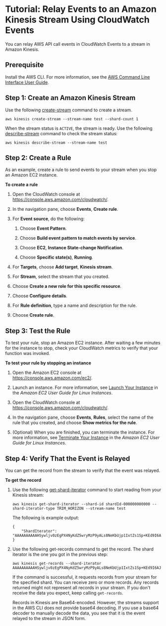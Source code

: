 # Tutorial: Relay Events to an Amazon Kinesis Stream Using CloudWatch Events<a name="RelayEventsKinesisStream"></a>

You can relay AWS API call events in CloudWatch Events to a stream in Amazon Kinesis\.

## Prerequisite<a name="stream-prerequisite"></a>

Install the AWS CLI\. For more information, see the [AWS Command Line Interface User Guide](http://docs.aws.amazon.com/cli/latest/userguide/)\.

## Step 1: Create an Amazon Kinesis Stream<a name="stream-create-stream"></a>

Use the following [create\-stream](http://docs.aws.amazon.com/cli/latest/reference/kinesis/create-stream.html) command to create a stream\.

```
aws kinesis create-stream --stream-name test --shard-count 1
```

When the stream status is `ACTIVE`, the stream is ready\. Use the following [describe\-stream](http://docs.aws.amazon.com/cli/latest/reference/kinesis/describe-stream.html) command to check the stream status:

```
aws kinesis describe-stream --stream-name test
```

## Step 2: Create a Rule<a name="stream-create-rule"></a>

As an example, create a rule to send events to your stream when you stop an Amazon EC2 instance\.

**To create a rule**

1. Open the CloudWatch console at [https://console\.aws\.amazon\.com/cloudwatch/](https://console.aws.amazon.com/cloudwatch/)\.

1. In the navigation pane, choose **Events**, **Create rule**\.

1. For **Event source**, do the following:

   1. Choose **Event Pattern**\.

   1. Choose **Build event pattern to match events by service**\.

   1. Choose **EC2**, **Instance State\-change Notification**\.

   1. Choose **Specific state\(s\)**, **Running**\.

1. For **Targets**, choose **Add target**, **Kinesis stream**\.

1. For **Stream**, select the stream that you created\.

1. Choose **Create a new role for this specific resource**\.

1. Choose **Configure details**\.

1. For **Rule definition**, type a name and description for the rule\.

1. Choose **Create rule**\.

## Step 3: Test the Rule<a name="stream-test-rule"></a>

To test your rule, stop an Amazon EC2 instance\. After waiting a few minutes for the instance to stop, check your CloudWatch metrics to verify that your function was invoked\.

**To test your rule by stopping an instance**

1. Open the Amazon EC2 console at [https://console\.aws\.amazon\.com/ec2/](https://console.aws.amazon.com/ec2/)\.

1. Launch an instance\. For more information, see [Launch Your Instance](http://docs.aws.amazon.com/AWSEC2/latest/UserGuide/LaunchingAndUsingInstances.html) in the *Amazon EC2 User Guide for Linux Instances*\.

1. Open the CloudWatch console at [https://console\.aws\.amazon\.com/cloudwatch/](https://console.aws.amazon.com/cloudwatch/)\.

1. In the navigation pane, choose **Events**, **Rules**, select the name of the rule that you created, and choose **Show metrics for the rule**\.

1. \(Optional\) When you are finished, you can terminate the instance\. For more information, see [Terminate Your Instance](http://docs.aws.amazon.com/AWSEC2/latest/UserGuide/terminating-instances.html) in the *Amazon EC2 User Guide for Linux Instances*\.

## Step 4: Verify That the Event is Relayed<a name="stream-verify-event"></a>

You can get the record from the stream to verify that the event was relayed\.

**To get the record**

1. Use the following [get\-shard\-iterator](http://docs.aws.amazon.com/cli/latest/reference/kinesis/get-shard-iterator.html) command to start reading from your Kinesis stream:

   ```
   aws kinesis get-shard-iterator --shard-id shardId-000000000000 --shard-iterator-type TRIM_HORIZON --stream-name test
   ```

   The following is example output:

   ```
   {
       "ShardIterator": "AAAAAAAAAAHSywljv0zEgPX4NyKdZ5wryMzP9yALs8NeKbUjp1IxtZs1Sp+KEd9I6AJ9ZG4lNR1EMi+9Md/nHvtLyxpfhEzYvkTZ4D9DQVz/mBYWRO6OTZRKnW9gd+efGN2aHFdkH1rJl4BL9Wyrk+ghYG22D2T1Da2EyNSH1+LAbK33gQweTJADBdyMwlo5r6PqcP2dzhg="
   }
   ```

1. Use the following get\-records command to get the record\. The shard iterator is the one you got in the previous step:

   ```
   aws kinesis get-records --shard-iterator AAAAAAAAAAHSywljv0zEgPX4NyKdZ5wryMzP9yALs8NeKbUjp1IxtZs1Sp+KEd9I6AJ9ZG4lNR1EMi+9Md/nHvtLyxpfhEzYvkTZ4D9DQVz/mBYWRO6OTZRKnW9gd+efGN2aHFdkH1rJl4BL9Wyrk+ghYG22D2T1Da2EyNSH1+LAbK33gQweTJADBdyMwlo5r6PqcP2dzhg=
   ```

   If the command is successful, it requests records from your stream for the specified shard\. You can receive zero or more records\. Any records returned might not represent all records in your stream\. If you don't receive the data you expect, keep calling `get-records`\.

   Records in Kinesis are Base64\-encoded\. However, the streams support in the AWS CLI does not provide base64 decoding\. If you use a base64 decoder to manually decode the data, you see that it is the event relayed to the stream in JSON form\.